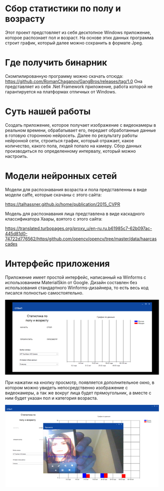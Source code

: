 # Сбор статистики по полу и возрасту
Этот проект предстовляет из себя десктопное Windows приложение, которое распознает пол и возраст. На основе этих данных программа строит график, который далее можно сохранить в формате Jpeg.

# Где получить бинарник
Скомпилированную программу можно скачать отсюда: https://github.com/RomanChaganov/GangBros/releases/tag/1.0
Она представляет из себя .Net Framework приложение, работа которой не гарантируется на платформах отличных от Windows. 

# Суть нашей работы
Создать приложение, которое получает изображение c видеокамеры в реальном времени, обрабатывает его, передает обработанные данные в готовую стороннюю нейросеть. Далее по результату работы нейронной сети, строиться график, который отражает, какое количество, какого пола, людей попало на камеру. Сбор данных производиться по определенному интервалу, который можно настроить.

# Модели нейронных сетей
Модели для распознавания возраста и пола представленны в виде модели caffe, которые скачаны с этого сайта:

  https://talhassner.github.io/home/publication/2015_CVPR
  
Модель для распознавания лица представлена в виде каскадного классификатора Хаары, взятого с этого сайта:

  https://translated.turbopages.org/proxy_u/en-ru.ru.b61985c7-62b097ac-445d81d0-74722d776562/https/github.com/opencv/opencv/tree/master/data/haarcascades

# Интерфейс приложения
Приложение имеет простой интерфейс, написанный на Winforms с использованием MaterialSkin от Google. Дизайн составлен без использования стандартного Winforms-дизайнера, то есть весь код писался полностью самостоятельно.

![Иллюстрация к проекту](https://github.com/RomanChaganov/GangBros/blob/master/Resources/mainPicture.png)

При нажатии на кнопку просмотр, появляется дополнительное окно, в котором можно увидеть непосредственно изображение с видеокамеры, а так же вокруг лица будет прямоугольник, а вместе с ним будет указан пол и категория возраста.

![Иллюстрация к проекту](https://github.com/RomanChaganov/GangBros/blob/master/Resources/second1Picture.png)
